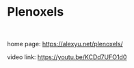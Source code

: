 # Plenoxels
<br>

home page: https://alexyu.net/plenoxels/
<br>

video link: https://youtu.be/KCDd7UFO1d0
<br>

